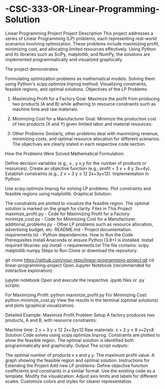 # -CSC-333-OR-Linear-Programming-Solution
Linear Programming Project
Project Description
This project addresses a series of Linear Programming (LP) problems, each representing real-world scenarios involving optimization. These problems include maximizing profit, minimizing cost, and allocating limited resources effectively. Using Python and its libraries such as SciPy, matplotlib, and NumPy, the solutions are implemented programmatically and visualized graphically.

The project demonstrates:

Formulating optimization problems as mathematical models.
Solving them using Python's scipy.optimize.linprog method.
Visualizing constraints, feasible regions, and optimal solutions.
Objectives of the LP Problems
1. Maximizing Profit for a Factory
Goal: Maximize the profit from producing two products (A and B) while adhering to resource constraints such as machine time and raw materials.

2. Minimizing Cost for a Manufacturer
Goal: Minimize the production cost of two products (X and Y) given limited labor and material resources.

3. Other Problems
Similarly, other problems deal with maximizing revenue, minimizing costs, and optimal resource allocation for different scenarios. The objectives are clearly stated in each respective code section.

How the Problems Were Solved
Mathematical Formulation:

Define decision variables (e.g., 
x
,
y
x,y for the number of products or resources).
Create an objective function (e.g., profit = 
3
x
+
4
y
3x+4y).
Establish constraints (e.g., 
2
x
+
3
y
≤
12
2x+3y≤12).
Implementation in Python:

Use scipy.optimize.linprog for solving LP problems.
Plot constraints and feasible regions using matplotlib.
Graphical Solution:

The constraints are plotted to visualize the feasible region.
The optimal solution is marked on the graph for clarity.
Files in This Project
maximize_profit.py - Code for Maximizing Profit for a Factory.
minimize_cost.py - Code for Minimizing Cost for a Manufacturer.
additional_problems.py - Other LP problems such as resource allocation, advertising budget, etc.
README.md - Project documentation.
requirements.txt - Python dependencies.
How to Run the Code
Prerequisites
Install Anaconda or ensure Python (3.8+) is installed.
Install required libraries:
pip install -r requirements.txt
The file contains:
scipy
matplotlib
numpy
Steps to Run
Clone or download the repository:

git clone https://github.com/your-repo/linear-programming-project.git
cd linear-programming-project
Open Jupyter Notebook (recommended for interactive exploration):

jupyter notebook
Open and execute the respective .ipynb files or .py scripts:

For Maximizing Profit:
python maximize_profit.py
For Minimizing Cost:
python minimize_cost.py
View the results in the terminal (optimal solutions) and plots (graphical visualization).

Detailed Example: Maximize Profit
Problem Setup
A factory produces two products, A and B, with resource constraints:

Machine time: 
2
x
+
3
y
≤
12
2x+3y≤12
Raw materials: 
x
+
2
y
≤
8
x+2y≤8
Solution
Code solves using scipy.optimize.linprog.
Constraints are plotted to show the feasible region.
The optimal solution is identified both programmatically and graphically.
Output
The script outputs:

The optimal number of products 
x
x and 
y
y.
The maximum profit value.
A graph showing the feasible region and optimal solution.
Instructions for Extending the Project
Add new LP problems:
Define objective function coefficients and constraints in a similar format.
Use the existing code as a template.
Modify the visualization:
Adjust axis limits and labels for different scales.
Customize colors and styles for clearer representation.












